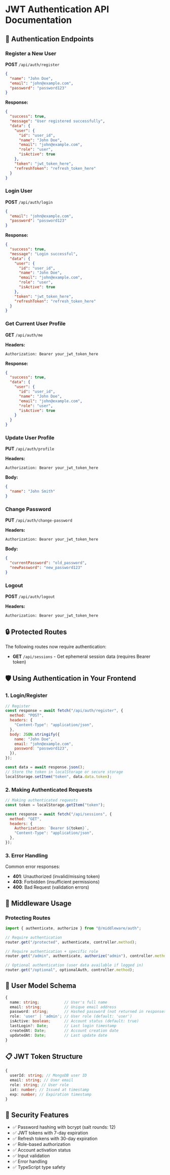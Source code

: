# JWT Authentication API Documentation

## 🔐 Authentication Endpoints

### Register a New User

**POST** `/api/auth/register`

```json
{
  "name": "John Doe",
  "email": "john@example.com",
  "password": "password123"
}
```

**Response:**

```json
{
  "success": true,
  "message": "User registered successfully",
  "data": {
    "user": {
      "id": "user_id",
      "name": "John Doe",
      "email": "john@example.com",
      "role": "user",
      "isActive": true
    },
    "token": "jwt_token_here",
    "refreshToken": "refresh_token_here"
  }
}
```

### Login User

**POST** `/api/auth/login`

```json
{
  "email": "john@example.com",
  "password": "password123"
}
```

**Response:**

```json
{
  "success": true,
  "message": "Login successful",
  "data": {
    "user": {
      "id": "user_id",
      "name": "John Doe",
      "email": "john@example.com",
      "role": "user",
      "isActive": true
    },
    "token": "jwt_token_here",
    "refreshToken": "refresh_token_here"
  }
}
```

### Get Current User Profile

**GET** `/api/auth/me`

**Headers:**

```
Authorization: Bearer your_jwt_token_here
```

**Response:**

```json
{
  "success": true,
  "data": {
    "user": {
      "id": "user_id",
      "name": "John Doe",
      "email": "john@example.com",
      "role": "user",
      "isActive": true
    }
  }
}
```

### Update User Profile

**PUT** `/api/auth/profile`

**Headers:**

```
Authorization: Bearer your_jwt_token_here
```

**Body:**

```json
{
  "name": "John Smith"
}
```

### Change Password

**PUT** `/api/auth/change-password`

**Headers:**

```
Authorization: Bearer your_jwt_token_here
```

**Body:**

```json
{
  "currentPassword": "old_password",
  "newPassword": "new_password123"
}
```

### Logout

**POST** `/api/auth/logout`

**Headers:**

```
Authorization: Bearer your_jwt_token_here
```

## 🔒 Protected Routes

The following routes now require authentication:

- **GET** `/api/sessions` - Get ephemeral session data (requires Bearer token)

## 🛡️ Using Authentication in Your Frontend

### 1. Login/Register

```javascript
// Register
const response = await fetch("/api/auth/register", {
  method: "POST",
  headers: {
    "Content-Type": "application/json",
  },
  body: JSON.stringify({
    name: "John Doe",
    email: "john@example.com",
    password: "password123",
  }),
});

const data = await response.json();
// Store the token in localStorage or secure storage
localStorage.setItem("token", data.data.token);
```

### 2. Making Authenticated Requests

```javascript
// Making authenticated requests
const token = localStorage.getItem("token");

const response = await fetch("/api/sessions", {
  method: "GET",
  headers: {
    Authorization: `Bearer ${token}`,
    "Content-Type": "application/json",
  },
});
```

### 3. Error Handling

Common error responses:

- **401**: Unauthorized (invalid/missing token)
- **403**: Forbidden (insufficient permissions)
- **400**: Bad Request (validation errors)

## 🔧 Middleware Usage

### Protecting Routes

```typescript
import { authenticate, authorize } from "@/middleware/auth";

// Require authentication
router.get("/protected", authenticate, controller.method);

// Require authentication + specific role
router.get("/admin", authenticate, authorize("admin"), controller.method);

// Optional authentication (user data available if logged in)
router.get("/optional", optionalAuth, controller.method);
```

## 💾 User Model Schema

```typescript
{
  name: string;           // User's full name
  email: string;          // Unique email address
  password: string;       // Hashed password (not returned in responses)
  role: 'user' | 'admin'; // User role (default: 'user')
  isActive: boolean;      // Account status (default: true)
  lastLogin?: Date;       // Last login timestamp
  createdAt: Date;        // Account creation date
  updatedAt: Date;        // Last update date
}
```

## 📋 JWT Token Structure

```typescript
{
  userId: string; // MongoDB user ID
  email: string; // User email
  role: string; // User role
  iat: number; // Issued at timestamp
  exp: number; // Expiration timestamp
}
```

## 🔐 Security Features

- ✅ Password hashing with bcrypt (salt rounds: 12)
- ✅ JWT tokens with 7-day expiration
- ✅ Refresh tokens with 30-day expiration
- ✅ Role-based authorization
- ✅ Account activation status
- ✅ Input validation
- ✅ Error handling
- ✅ TypeScript type safety
